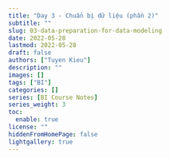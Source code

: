 ```yaml
---
title: "Day 3 - Chuẩn bị dữ liệu (phần 2)"
subtitle: ""
slug: 03-data-preparation-for-data-modeling
date: 2022-05-28
lastmod: 2022-05-28
draft: false
authors: ["Tuyen Kieu"]
description: ""
images: []
tags: ["BI"]
categories: []
series: [BI Course Notes]
series_weight: 3
toc:
  enable: true
license: ""
hiddenFromHomePage: false
lightgallery: true
---
```


<!--more-->
